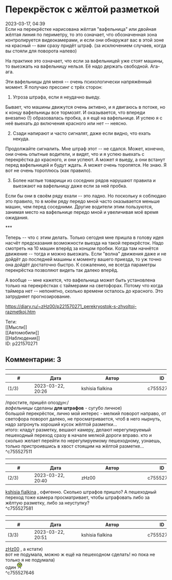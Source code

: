 Перекрёсток с жёлтой разметкой
==============================

  
2023-03-17, 04:39  
 Если на перекрёстке нарисована жёлтая "вафельница" или двойная жёлтая линия по периметру, то это означает, что обозначенная зона контролируется видеокамерами, и если они обнаружат вас в этой зоне на красный -- вам сразу придёт штраф. (за исключением случаев, когда вы стояли для поворота налево)   
   
 На практике это означает, что если за вафельницей уже стоят машины, то выезжать на вафельницу нельзя. Её надо держать свободной. Ага-ага.   
   
 Эти вафельницы для меня -- очень психологически напряжённый момент. Я получаю прессинг с трёх сторон:   
 1. Угроза штрафа, если я неудачно выеду.   
   
 Бывает, что машины движутся очень активно, и я двигаюсь в потоке, но к концу вафельницы все тормозят. И оказывается, что впереди внезапно (!) образовалась пробка, а я ещё на вафельнице. И успею я с неё выехать до включения красного или нет -- неясно.   
   
 2. Сзади напирают и часто сигналят, даже если видно, что ехать некуда.   
   
 Продолжайте сигналить. Мне штраф этот -- не сдался. Может, конечно, они очень опытные водители, и видят, что и я успею выехать с перекрёстка до красного, и они успеют. А может я выеду, а они встанут перед вафельницей и будут ждать. А может очень торопятся. Не знаю. Я вот не очень тороплюсь (как правило).   
   
 3. Более наглые товарищи из соседних рядов нарушают правила и выезжают на вафельницу даже если за ней пробка.   
   
 Если бы они в своём ряду ехали -- это ладно. Но поскольку я соблюдаю это правило, то в моём ряду передо мной часто оказывается меньше машин, чем перед соседними. Другие водители этим пользуются, занимая место на вафельнице передо мной и увеличивая моё время ожидания.   
   
 \*\*\*   
   
 Теперь -- что с этим делать. Только сегодня мне пришла в голову идея насчёт предсказания возможности выезда на такой перекрёсток. Надо смотреть на 10 машин вперёд за концом пробки. Когда там начнётся движение -- тогда и можно выезжать. Если "волна" движения даже и не дойдёт до последней машины к моменту вашего приезда, то уж точно она дойдёт достаточно быстро. К сожалению, не всегда параметры перекрёстка позволяют видеть так далеко вперёд.   
   
 А вообще -- мне кажется, что вафельница может быть установлена только на перекрёстках с таймерами на светофорах. Потому что когда таймера нет -- непонятно, сколько времени осталось до красного. Это затрудняет прогнозирование.   
  
<https://diary.ru/~zHz00/p221570271_perekryostok-s-zhyoltoj-razmetkoj.htm>  
  
Теги:  
[[Мысли]]  
[[Автомобили]]  
[[Наблюдения]]  
ID: p221570271  


Комментарии: 3
--------------

  


---



|         #         |              Дата              |                     Автор                     |           ID           |
| --- | --- | --- | --- |
| (1/3) | 2023-03-22, 20:26 | kshisia fialkina | c755527511 |

  
 /простите, пришёл опоздун:/   
  *вафельницы*  сделаны  **для штрафов**  - сугубо личное)   
 большой перекрёсток, лично мой интерес - мелкий поворот направо, от светофора поворот далеко, не просматривается, чтоб в него нырнуть, надо затронуть хороший кусок жёлтой разметки...   
 итого: кладут разметку, вешают камеру, делают нерегулируемый пешеходный переход сразу в начале мелкой дороги вправо. кто и сколько желает перейти по нерегулируемому пешеходному, узнаешь, только пристроившись в хвост стоящим на жёлтой разметке...   
 ^c755527511

---



|         #         |              Дата              |                     Автор                     |           ID           |
| --- | --- | --- | --- |
| (2/3) | 2023-03-22, 20:40 | zHz00 | c755527581 |

  
  [kshisia fialkina](https://kshisi-as-they-are.diary.ru "Don't think about white rabbit")  , офигенно. Сколько штрафов пришло? А пешеходный переход тоже камера просматривает, чтобы штрафовать либо за жёлтую разметку, либо за неуступку?   
 ^c755527581

---



|         #         |              Дата              |                     Автор                     |           ID           |
| --- | --- | --- | --- |
| (3/3) | 2023-03-22, 20:51 | kshisia fialkina | c755527646 |

  
  [zHz00](https://zHz00.diary.ru "Untitled")  , а кстати)   
 вот не подумала, можно ж ещё на пешеходном сделать! но пока не только я не подумала)   
  один  ![:shuffle:](pics/1486.gif)   
 ^c755527646